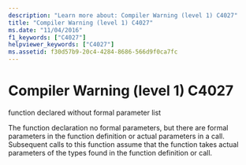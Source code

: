 ```yaml
---
description: "Learn more about: Compiler Warning (level 1) C4027"
title: "Compiler Warning (level 1) C4027"
ms.date: "11/04/2016"
f1_keywords: ["C4027"]
helpviewer_keywords: ["C4027"]
ms.assetid: f30d57b9-20c4-4284-8686-566d9f0ca7fc
---
```

# Compiler Warning (level 1) C4027

function declared without formal parameter list

The function declaration no formal parameters, but there are formal parameters in the function definition or actual parameters in a call. Subsequent calls to this function assume that the function takes actual parameters of the types found in the function definition or call.
